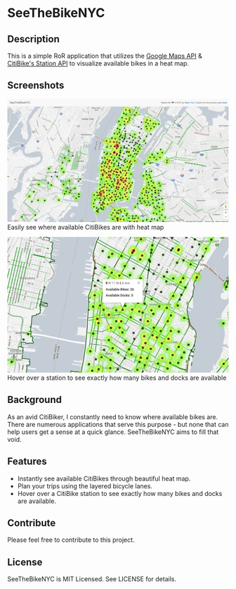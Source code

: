 # SeeTheBikeNYC

## Description

This is a simple RoR application that utilizes the [Google Maps API](https://developers.google.com/maps/documentation/javascript/) & [CitiBike's Station API](http://www.citibikenyc.com/stations/json) to visualize available bikes in a heat map.

## Screenshots

![seethebikenyc-1](screenshots/seethebike-1.png "Easily see where available CitiBikes are with heat map")
Easily see where available CitiBikes are with heat map

![seethebikenyc-2](screenshots/seethebike-2.png "Hover over a station to see exactly how many bikes and docks are available")
Hover over a station to see exactly how many bikes and docks are available

## Background

As an avid CitiBiker, I constantly need to know where available bikes are. There are numerous applications that serve this purpose - but none that can help users get a sense at a quick glance. SeeTheBikeNYC aims to fill that void.

## Features

+ Instantly see available CitiBikes through beautiful heat map.
+ Plan your trips using the layered bicycle lanes.
+ Hover over a CitiBike station to see exactly how many bikes and docks are available.

## Contribute

Please feel free to contribute to this project.

## License

SeeTheBikeNYC is MIT Licensed. See LICENSE for details.